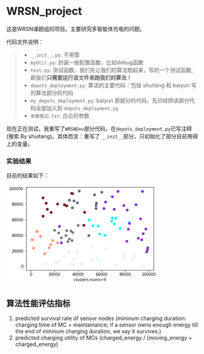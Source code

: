 # WRSN_project
这是WRSN课题组的项目。主要研究多智能体充电的问题。

代码文件说明：

>- `__init__.py`: 不用管
>- `myUtil.py`: 封装一些配置函数，比如debug函数
>- `test.py`: 测试函数，我们先让我们的算法跑起来，写的一个测试函数, 即我们**只需要运行该文件来跑我们的算法！**
>- `depots_deployment.py`: 算法的主要代码：包括 shuitang 和 baiyun 写的算法部分的代码
>- `my_depots_deployment.py`: baiyun 那部分的代码，先已经把该部分代码全部加入到 `depots_deployment.py`
>- `参数笔记.txt`: 白云的参数

现在正在测试，我重写了`WRSNEnv`部分代码，在`depots_deployment.py`已写注释(搜索 By shuitang)。具体而言：重写了 `__init__`部分，只初始化了部分目前用得上的变量。

### 实验结果

目前的结果如下：

![聚类结果](./image/%E8%81%9A%E7%B1%BB%E7%BB%93%E6%9E%9C.png)



## 算法性能评估指标
1. predicted survival rate of sensor nodes (mininum charging duration: charging time of MC + maintainance; if a sensor owns enough energy till the end of mininum charging duration, we say it survives.)
2. predicted charging utility of MCs (charged_energy / (moving_energy + charged_energy)
